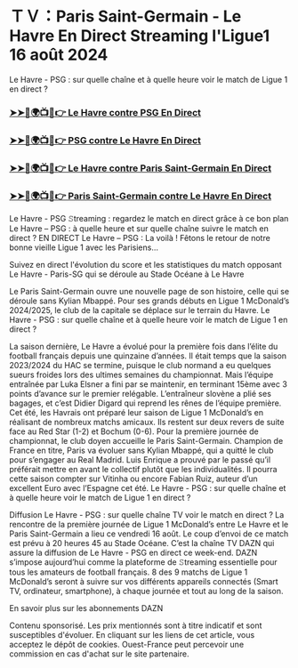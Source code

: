 #  ＴＶ：Paris Saint-Germain - Le Havre En Direct Streaming l'Ligue1 16 août 2024

Le Havre - PSG : sur quelle chaîne et à quelle heure voir le match de Ligue 1 en direct ?

<h3><a href="https://cutt.ly/Aev9CKU3">➤➤🔴🌍📺📱👉 Le Havre contre PSG En Direct</a></h3>

<h3><a href="https://cutt.ly/Aev9CKU3">➤➤🔴🌍📺📱👉 PSG contre Le Havre En Direct</a></h3>

<h3><a href="https://cutt.ly/Aev9CKU3">➤➤🔴🌍📺📱👉 Le Havre contre Paris Saint-Germain En Direct</a></h3>

<h3><a href="https://cutt.ly/Aev9CKU3">➤➤🔴🌍📺📱👉 Paris Saint-Germain contre Le Havre En Direct</a></h3>

Le Havre - PSG 𝚂treaming : regardez le match en direct grâce à ce bon plan
Le Havre – PSG : à quelle heure et sur quelle chaîne suivre le match en direct ?
EN DIRECT Le Havre – PSG : La voilà ! Fêtons le retour de notre bonne vieille Ligue 1 avec les Parisiens…

Suivez en direct l'évolution du score et les statistiques du match opposant Le Havre - Paris-SG qui se déroule au Stade Océane à Le Havre

Le Paris Saint-Germain ouvre une nouvelle page de son histoire, celle qui se déroule sans Kylian Mbappé. Pour ses grands débuts en Ligue 1 McDonald’s 2024/2025, le club de la capitale se déplace sur le terrain du Havre. Le Havre - PSG : sur quelle chaîne et à quelle heure voir le match de Ligue 1 en direct ?

La saison dernière, Le Havre a évolué pour la première fois dans l’élite du football français depuis une quinzaine d’années. Il était temps que la saison 2023/2024 du HAC se termine, puisque le club normand a eu quelques sueurs froides lors des ultimes semaines du championnat. Mais l’équipe entraînée par Luka Elsner a fini par se maintenir, en terminant 15ème avec 3 points d’avance sur le premier relégable. L’entraîneur slovène a plié ses bagages, et c’est Didier Digard qui reprend les rênes de l’équipe première. Cet été, les Havrais ont préparé leur saison de Ligue 1 McDonald’s en réalisant de nombreux matchs amicaux. Ils restent sur deux revers de suite face au Red Star (1-2) et Bochum (0-6). Pour la première journée de championnat, le club doyen accueille le Paris Saint-Germain. Champion de France en titre, Paris va évoluer sans Kylian Mbappé, qui a quitté le club pour s’engager au Real Madrid. Luis Enrique a prouvé par le passé qu’il préférait mettre en avant le collectif plutôt que les individualités. Il pourra cette saison compter sur Vitinha ou encore Fabian Ruiz, auteur d’un excellent Euro avec l’Espagne cet été. Le Havre - PSG : sur quelle chaîne et à quelle heure voir le match de Ligue 1 en direct ?

Diffusion Le Havre - PSG : sur quelle chaîne TV voir le match en direct ?
La rencontre de la première journée de Ligue 1 McDonald’s entre Le Havre et le Paris Saint-Germain a lieu ce vendredi 16 août. Le coup d’envoi de ce match est prévu à 20 heures 45 au Stade Océane. C’est la chaîne TV DAZN qui assure la diffusion de Le Havre - PSG en direct ce week-end. DAZN s’impose aujourd’hui comme la plateforme de 𝚂treaming essentielle pour tous les amateurs de football français. 8 des 9 matchs de Ligue 1 McDonald’s seront à suivre sur vos différents appareils connectés (Smart TV, ordinateur, smartphone), à chaque journée et tout au long de la saison.

En savoir plus sur les abonnements DAZN

Contenu sponsorisé. Les prix mentionnés sont à titre indicatif et sont susceptibles d'évoluer. En cliquant sur les liens de cet article, vous acceptez le dépôt de cookies. Ouest-France peut percevoir une commission en cas d'achat sur le site partenaire.
